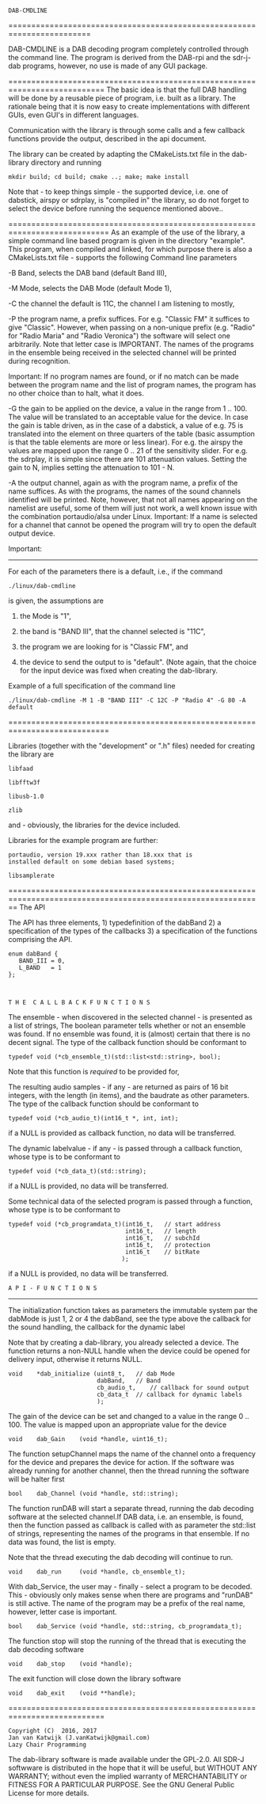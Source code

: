 
	DAB-CMDLINE
========================================================================

DAB-CMDLINE is a DAB decoding program completely controlled through the command line.
The program is derived from the DAB-rpi and the sdr-j-dab programs, however, no use is made of any GUI package.

===========================================================================
The  basic idea is that the full DAB handling will be done by a reusable piece of program, i.e. built as a library.
The rationale being that it is now easy to create implementations with different GUIs, even GUI's in different languages.

Communication with the library is through some calls and a few callback functions provide the output, described in the api document.

The library can be created by adapting the CMakeLists.txt file in the dab-library directory and running

	mkdir build; cd build; cmake ..; make; make install

Note that - to keep things simple - the supported device, i.e. one of dabstick, airspy or sdrplay, is "compiled in" the library, so do not forget to select the device before running the sequence mentioned above..

============================================================================
As an example of the use of the library, a simple command line based program is given in the directory "example".
This program, when compiled and linked, for which purpose there is also a CMakeLists.txt file - supports the following Command line parameters

 -B Band, selects the DAB band (default Band III),

 -M Mode, selects the DAB Mode (default Mode 1),

 -C the channel the default is 11C, the channel I am listening to mostly,

 -P the program name, a prefix suffices. For e.g. "Classic FM" it suffices to give "Classic". However, when passing on a non-unique prefix (e.g. "Radio" for "Radio Maria" and "Radio Veronica") the software will select one arbitrarily. Note that letter case is IMPORTANT. The names of the programs in the ensemble being received in the selected channel will be printed during recognition.

Important: If no program names are found, or if no match can be made between the program name and the list of program names, the program has no other choice than to halt, what it does.

 -G the gain to be applied on the device, a value in the range from 1 .. 100.
The value will be translated to an acceptable value for the device. In case the gain is table driven, as in the case of a dabstick, a value of e.g. 75 is translated into the element on three quarters of the table (basic assumption is that the table elements are more or less linear). For e.g. the airspy the values are mapped upon the range 0 .. 21 of the sensitivity slider. 
For e.g. the sdrplay, it is simple since there are 101 attenuation values. Setting the gain to N, implies setting the attenuation to 101 - N.

 -A the output channel, again as with the program name, a prefix of the name suffices. As with the programs, the names of the sound channels identified will be printed. Note, however, that not all names appearing on the namelist are useful,
some of them will just not work, a well known  issue with the combination portaudio/alsa under Linux. 
Important: If a name is selected for a channel that cannot be opened the program will try to open the default output device.

Important:
_________

For each of the parameters there is a default, i.e., if the command

	./linux/dab-cmdline
	
is given, the assumptions are 

 1) the Mode is "1",
 
 2) the band is "BAND III", that the channel selected is "11C",
 
 3) the program we are looking for is "Classic FM", and 
 
 4) the device to send the output to is "default". (Note again, that the choice for the input device was fixed when creating the dab-library.
 

Example of a full specification of the command line

	./linux/dab-cmdline -M 1 -B "BAND III" -C 12C -P "Radio 4" -G 80 -A default
	
============================================================================

Libraries (together with the "development" or ".h" files) needed for creating the library are

	libfaad

	libfftw3f

	libusb-1.0

	zlib

and - obviously, the libraries for the device included.

Libraries for the example program are further:

	portaudio, version 19.xxx rather than 18.xxx that is
	installed default on some debian based systems;

	libsamplerate


==============================================================================================================
	The API

The API has three elements,
	1) typedefinition of the dabBand
	2) a specification of the types of the callbacks
	3) a specification of the functions comprising the API.
 

	enum dabBand {
	   BAND_III	= 0,
	   L_BAND	= 1
	};



	T H E  C A L L B A C K F U N C T I O N S 
 The ensemble  - when discovered in the selected channel - is presented as a list of strings,
 The boolean parameter tells whether or not an ensemble was found. If no ensemble was found, it is (almost) certain that there is
 no decent signal.
 The type of the callback function should be conformant to
 
	typedef void (*cb_ensemble_t)(std::list<std::string>, bool);

 Note that this function is *required* to be provided for,

 The resulting audio samples - if any - are returned as pairs of 16 bit integers, with the length (in items), and the baudrate as other parameters.
 The type of the callback function should be conformant to

	typedef void (*cb_audio_t)(int16_t *, int, int);

 if a NULL is provided as callback function, no data will be transferred.

 The dynamic labelvalue - if any - is passed through a callback function, whose type is to be conformant to
 
	typedef void (*cb_data_t)(std::string);

 if a NULL is provided, no data will be transferred.

Some technical data of the selected program is passed through a function, whose type is to be conformant to

	typedef void (*cb_programdata_t)(int16_t,	// start address
	                                 int16_t,	// length
	                                 int16_t,	// subchId
	                                 int16_t,	// protection
	                                 int16_t	// bitRate
	                                );

 if a NULL is provided, no data will be transferred.

	A P I - F U N C T I O N S
---------------------------------------------------------------------
 The initialization function takes as parameters the immutable system par
  the dabMode is just 1, 2 or 4
  the dabBand, see the type above
  the callback for the sound handling,
  the callback for the dynamic label

 Note that by creating a dab-library, you already selected a device.
 The function returns a non-NULL handle when the device could be opened for delivery input, otherwise it returns NULL.
 
	void	*dab_initialize	(uint8_t,	// dab Mode
	                         dabBand,	// Band
	                         cb_audio_t,	// callback for sound output
	                         cb_data_t	// callback for dynamic labels
	                         );
				 
  The gain of the device can be set and changed to a value  in the range 0 .. 100. The value is mapped upon an appropriate value for the device
  
	void	dab_Gain	(void *handle, uint16_t);	

 The function setupChannel maps the name of the channel onto a frequency for the device and prepares the device for action.
 If the software was already running for another channel, then the thread running the software will be halter first
 
	bool	dab_Channel	(void *handle, std::string);

 The function runDAB will start a separate thread, running the dab decoding software at the selected channel.If DAB data, i.e. an ensemble, is found, then the function passed as callback is called with as parameter the std::list of strings, representing the names of the programs in that ensemble.  If no data was found, the list is empty. 
 
 Note that the thread executing the dab decoding will continue to run.
 
	void	dab_run		(void *handle, cb_ensemble_t);

 With dab_Service, the user may - finally - select a program to be decoded. This - obviously only makes sense when there are programs and "runDAB" is still active. The name of the program may be a prefix of the real name, however, letter case is important.
 
	bool	dab_Service	(void *handle, std::string, cb_programdata_t);

The function stop will stop the running of the thread that is executing the dab decoding software

	void	dab_stop	(void *handle);

 The exit function will close down the library software
 
	void	dab_exit	(void **handle);



===========================================================================

	Copyright (C)  2016, 2017
	Jan van Katwijk (J.vanKatwijk@gmail.com)
	Lazy Chair Programming

 The dab-library software is made available under the GPL-2.0.
 All SDR-J softwware is distributed in the hope that it will be useful, but WITHOUT ANY WARRANTY; without even the implied warranty of 	MERCHANTABILITY or FITNESS FOR A PARTICULAR PURPOSE.  See the 	GNU General Public License for more details.

